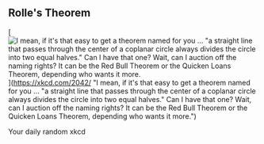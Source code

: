 ## Rolle's Theorem
[![I mean, if it's that easy to get a theorem named for you ... "a straight line that passes through the center of a coplanar circle always divides the circle into two equal halves." Can I have that one? Wait, can I auction off the naming rights? It can be the Red Bull Theorem or the Quicken Loans Theorem, depending who wants it more.](https://imgs.xkcd.com/comics/rolles_theorem.png)](https://xkcd.com/2042/ "I mean, if it's that easy to get a theorem named for you ... "a straight line that passes through the center of a coplanar circle always divides the circle into two equal halves." Can I have that one? Wait, can I auction off the naming rights? It can be the Red Bull Theorem or the Quicken Loans Theorem, depending who wants it more.")

Your daily random xkcd
